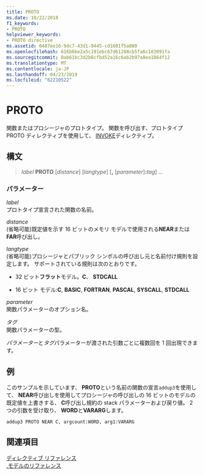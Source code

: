 ```yaml
---
title: PROTO
ms.date: 10/22/2018
f1_keywords:
- PROTO
helpviewer_keywords:
- PROTO directive
ms.assetid: 0487ee16-9dc7-43d1-9445-cd1601f5a080
ms.openlocfilehash: 616b6be2a5c191ebc67d61288cb5fa6c183091fa
ms.sourcegitcommit: 0ab61bc3d2b6cfbd52a16c6ab2b97a8ea1864f12
ms.translationtype: MT
ms.contentlocale: ja-JP
ms.lasthandoff: 04/23/2019
ms.locfileid: "62210522"
---
```

# <a name="proto"></a>PROTO

関数またはプロシージャのプロトタイプ。 関数を呼び出す、プロトタイプ PROTO ディレクティブを使用して、 [INVOKE](invoke.md)ディレクティブ。

## <a name="syntax"></a>構文

> *label* **PROTO** \[*distance*] \[*langtype*] \[__,__ \[*parameter*]__:__*tag*] ...

### <a name="parameters"></a>パラメーター

*label*<br/>
プロトタイプ宣言された関数の名前。

*distance*<br/>
(省略可能)既定値を示す 16 ビットのメモリ モデルで使用される**NEAR**または**FAR**呼び出し。

*langtype*<br/>
(省略可能)プロシージャとパブリック シンボルの呼び出し元と名前付け規則を設定します。 サポートされている規則は次のとおりです。

- 32 ビット**フラット**モデル。**C**、 **STDCALL**

- 16 ビット モデル:**C**, **BASIC**, **FORTRAN**, **PASCAL**, **SYSCALL**, **STDCALL**

*parameter*<br/>
関数パラメーターのオプション名。

*タグ*<br/>
関数パラメーターの型。

*パラメーター*と*タグ*パラメーターが渡された引数ごとに複数回を 1 回出現できます。

## <a name="example"></a>例

このサンプルを示しています、 **PROTO**という名前の関数の宣言`addup3`を使用して、 **NEAR**呼び出しを使用してプロシージャの呼び出しの 16 ビットのモデルの既定値を上書きする、 **C**呼び出し規約の stack パラメーターおよび戻り値。 2 つの引数を受け取り、 **WORD**と**VARARG**します。

```MASM
addup3 PROTO NEAR C, argcount:WORD, arg1:VARARG
```

## <a name="see-also"></a>関連項目

[ディレクティブ リファレンス](directives-reference.md)<br/>
[.モデルのリファレンス](dot-model.md)<br/>
